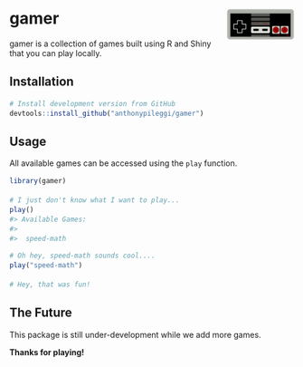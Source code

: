 
<!-- README.md is generated from README.Rmd. Please edit that file -->
gamer <img src="man/figures/logo.svg" align="right" alt="" width="120" />
=========================================================================

gamer is a collection of games built using R and Shiny that you can play locally.

Installation
------------

``` r
# Install development version from GitHub
devtools::install_github("anthonypileggi/gamer")
```

Usage
-----

All available games can be accessed using the `play` function.

``` r
library(gamer)

# I just don't know what I want to play...
play()
#> Available Games:
#> 
#>  speed-math
```

``` r
# Oh hey, speed-math sounds cool....
play("speed-math")

# Hey, that was fun!
```

The Future
----------

This package is still under-development while we add more games.

**Thanks for playing!**
